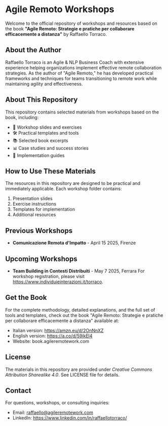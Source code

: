 # Agile Remoto Workshops

Welcome to the official repository of workshops and resources based on the book **"Agile Remoto: Strategie e pratiche per collaborare efficacemente a distanza"** by Raffaello Torraco.

## About the Author

Raffaello Torraco is an Agile & NLP Business Coach with extensive experience helping organizations implement effective remote collaboration strategies. As the author of "Agile Remoto," he has developed practical frameworks and techniques for teams transitioning to remote work while maintaining agility and effectiveness.

## About This Repository

This repository contains selected materials from workshops based on the book, including:

- 📝 Workshop slides and exercises
- 🛠️ Practical templates and tools
- 📚 Selected book excerpts
- 📊 Case studies and success stories
- 🔧 Implementation guides

## How to Use These Materials

The resources in this repository are designed to be practical and immediately applicable. Each workshop folder contains:

1. Presentation slides
2. Exercise instructions
3. Templates for implementation
4. Additional resources

## Previous Workshops
- **Comunicazione Remota d'Impatto** - April 15 2025, Firenze

## Upcoming Workshops
- **Team Building in Contesti Distribuiti** - May 7 2025, Ferrara
For workshop registration, please visit https://www.individuieinterazioni.it/torraco.

## Get the Book

For the complete methodology, detailed explanations, and the full set of tools and templates, check out the book "Agile Remoto: Strategie e pratiche per collaborare efficacemente a distanza" available at:

- Italian version: https://amzn.eu/d/2OnNnXZ
- English version: https://a.co/d/59ikEl4
- Website: book.agileremotework.com

## License

The materials in this repository are provided under *Creative Commons Attribution Sharealike 4.0*. See LICENSE file for details.

## Contact

For questions, workshops, or consulting inquiries:
- Email: raffaello@agileremotework.com
- LinkedIn: https://www.linkedin.com/in/raffaellotorraco/
